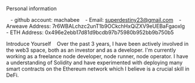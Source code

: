 
Personal information

   - github account: machabee
   - Email: superdestiny23@gmail.com
   - Arweave Address: 7r6WBALchzc2unT1b9OCkchHxQiZXV9eUEBaFgaoxlg
   - ETH Address: 0x496e2ebb17d81d9bcdb97b75980b952bb9b750b5


Introduce Yourself
   Over the past 3 years, I have been actively involved in the web3 space, both as an investor and as a developer. I'm currently working as a freelance node developer, node runner, node operator. I have a understanding of Solidity and have experimented with deploying many smart contracts on the Ethereum network which I believe is a crucial skill in DeFi.
